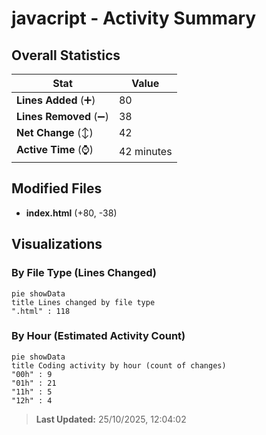 # javacript - Activity Summary 

## Overall Statistics

| Stat                   | Value                                                             |
| ---------------------- | ----------------------------------------------------------------- |
| **Lines Added** (➕)   | 80                                          |
| **Lines Removed** (➖) | 38                                        |
| **Net Change** (↕)    | 42                |
| **Active Time** (⌚)   | 42 minutes |


## Modified Files
- **index.html** (+80, -38)

## Visualizations

### By File Type (Lines Changed)

```mermaid
pie showData
title Lines changed by file type
".html" : 118
```

### By Hour (Estimated Activity Count)

```mermaid
pie showData
title Coding activity by hour (count of changes)
"00h" : 9
"01h" : 21
"11h" : 5
"12h" : 4
```


> **Last Updated:** 25/10/2025, 12:04:02